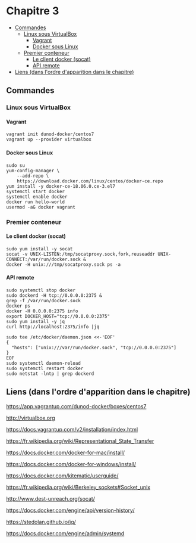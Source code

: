 # Chapitre 3

- [Commandes](#commandes)
  - [Linux sous VirtualBox](#linux-sous-virtualbox)
    - [Vagrant](#vagrant)
    - [Docker sous Linux](#docker-sous-linux)
  - [Premier conteneur](#premier-conteneur)
    - [Le client docker (socat)](#le-client-docker-socat)
    - [API remote](#api-remote)
- [Liens (dans l'ordre d'apparition dans le chapitre)](#liens-dans-lordre-dapparition-dans-le-chapitre)


## Commandes

### Linux sous VirtualBox

#### Vagrant
```
vagrant init dunod-docker/centos7
vagrant up --provider virtualbox
```

#### Docker sous Linux
```
sudo su
yum-config-manager \
    --add-repo \
    https://download.docker.com/linux/centos/docker-ce.repo 
yum install -y docker-ce-18.06.0.ce-3.el7
systemctl start docker
systemctl enable docker
docker run hello-world
usermod -aG docker vagrant
```

### Premier conteneur

#### Le client docker (socat)
```
sudo yum install -y socat
socat -v UNIX-LISTEN:/tmp/socatproxy.sock,fork,reuseaddr UNIX-CONNECT:/var/run/docker.sock &
docker -H unix:///tmp/socatproxy.sock ps -a
```

#### API remote
```
sudo systemctl stop docker
sudo dockerd -H tcp://0.0.0.0:2375 &
grep -f /var/run/docker.sock 
docker ps 
docker -H 0.0.0.0:2375 info
export DOCKER_HOST="tcp://0.0.0.0:2375"
sudo yum install -y jq
curl http://localhost:2375/info |jq
```

```
sudo tee /etc/docker/daemon.json <<-'EOF'
{
  "hosts": ["unix:///var/run/docker.sock", "tcp://0.0.0.0:2375"]
}
EOF
sudo systemctl daemon-reload
sudo systemctl restart docker
sudo netstat -lntp | grep dockerd
```


## Liens (dans l'ordre d'apparition dans le chapitre)
https://app.vagrantup.com/dunod-docker/boxes/centos7

http://virtualbox.org

https://docs.vagrantup.com/v2/installation/index.html

https://fr.wikipedia.org/wiki/Representational_State_Transfer

https://docs.docker.com/docker-for-mac/install/

https://docs.docker.com/docker-for-windows/install/

https://docs.docker.com/kitematic/userguide/
  
https://fr.wikipedia.org/wiki/Berkeley_sockets#Socket_unix

http://www.dest-unreach.org/socat/

https://docs.docker.com/engine/api/version-history/

https://stedolan.github.io/jq/

https://docs.docker.com/engine/admin/systemd